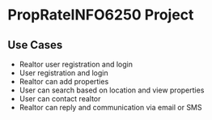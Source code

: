 # PropRateINFO6250 Project

## Use Cases

* Realtor user registration and login
* User registration and login
* Realtor can add properties
* User can search based on location and view properties
* User can contact realtor
* Realtor can reply and communication via email or SMS
